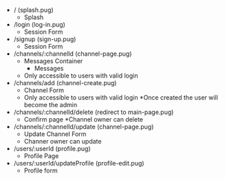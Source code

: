 * / (splash.pug)
  * Splash
* /login (log-in.pug)
  * Session Form
* /signup (sign-up.pug)
  * Session Form
* /channels/:channelId (channel-page.pug)
  * Messages Container
    * Messages
  * Only accessible to users with valid login
* /channels/add (channel-create.pug)
  * Channel Form
  * Only accessible to users with valid login
    *Once created the user will become the admin
* /channels/:channelId/delete (redirect to main-page.pug)
  * Confirm page
  *Channel owner can delete
* /channels/:channelId/update (channel-page.pug)
  * Update Channel Form
  * Channer owner can update
* /users/:userId (profile.pug)
  * Profile Page
* /users/:userId/updateProfile (profile-edit.pug)
  * Profile form